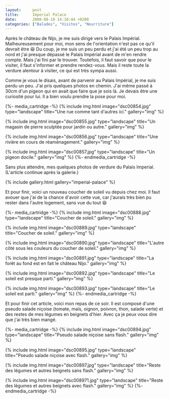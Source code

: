 ```yaml
---
layout:     post
title:      Imperial Palace
date:       2008-08-10 14:10:44 +0200
categories: ["Balades", "Visites", "Nourriture"]
---
```


Après le château de Nijo, je me suis dirigé vers le Palais Impérial. Malheureusement pour moi, mon sens de
l'orientation n'est pas ce qu'il devrait être :laughing: Du coup, je me suis un peu perdu et j'ai été un peu trop au 
nord et j'ai presque dépassé le Palais Impérial avant de m'en rendre compte. Mais j'ai fini par le trouver. Toutefois,
il faut savoir que pour le visiter, il faut s'informer et prendre rendez-vous. Mais il reste toute la verdure
alentour à visiter, ce qui est très sympa aussi.

<!--more-->

Comme je vous le disais, avant de parvenir au Palais Impérial, je me suis perdu un peu. J'ai pris quelques photos
en chemin. J'ai même passé à 30cm d'un pigeon qui en avait que faire que je sois là. Je devais être une curiosité
pour lui. Il a bien voulu prendre la pose pour moi.

{%- media_cartridge -%}
{% include img.html
    image="dsc00854.jpg"
    type="landscape"
    title="Une rue comme tant d'autres ici."
    gallery="img"
%}

{% include img.html
    image="dsc00855.jpg"
    type="landscape"
    title="Un magasin de pierre sculptée pour jardin ou autre."
    gallery="img"
%}

{% include img.html
    image="dsc00856.jpg"
    type="landscape"
    title="Une rivière en cours de réaménagement."
    gallery="img"
%}

{% include img.html
    image="dsc00857.jpg"
    type="landscape"
    title="Un pigeon docile."
    gallery="img"
%}
{%- endmedia_cartridge -%}

Sans plus attendre, mes quelques photos de verdure du Palais Imperial. (L'article continue après la galerie.)

{% include gallery.html gallery="imperial-palace" %}

Et pour finir, voici un nouveau coucher de soleil vu depuis chez moi. Il faut avouer que j'ai de la chance d'avoir 
cette vue, car j'aurais très bien pu rester dans l'autre logement, sans vue du tout :laughing:

{%- media_cartridge -%}
{% include img.html
    image="dsc00888.jpg"
    type="landscape"
    title="Coucher de soleil."
    gallery="img"
%}

{% include img.html
    image="dsc00889.jpg"
    type="landscape"
    title="Coucher de soleil."
    gallery="img"
%}

{% include img.html
    image="dsc00890.jpg"
    type="landscape"
    title="L'autre côté sous les couleurs du coucher de soleil."
    gallery="img"
%}

{% include img.html
    image="dsc00891.jpg"
    type="landscape"
    title="La forêt au fond est en fait le château Nijo."
    gallery="img"
%}

{% include img.html
    image="dsc00892.jpg"
    type="landscape"
    title="Le soleil est presque parti."
    gallery="img"
%}

{% include img.html
    image="dsc00893.jpg"
    type="landscape"
    title="Le soleil est parti."
    gallery="img"
%}
{%- endmedia_cartridge -%}

Et pour finir cet article, voici mon repas de ce soir. Il est composé d'une pseudo salade niçoise (tomate, maïs,
oignon, poivron, thon, salade verte) et des restes de mes légumes en beignets d'hier. Avec ça je peux vous dire que
j'ai très bien mangé.

{%- media_cartridge -%}
{% include img.html
    image="dsc00894.jpg"
    type="landscape"
    title="Pseudo salade niçoise sans flash."
    gallery="img"
%}

{% include img.html
    image="dsc00895.jpg"
    type="landscape"
    title="Pseudo salade niçoise avec flash."
    gallery="img"
%}

{% include img.html
    image="dsc00897.jpg"
    type="landscape"
    title="Reste des légumes et autres beignets sans flash."
    gallery="img"
%}

{% include img.html
    image="dsc008971.jpg"
    type="landscape"
    title="Reste des légumes et autres beignets avec flash."
    gallery="img"
%}
{%- endmedia_cartridge -%}
